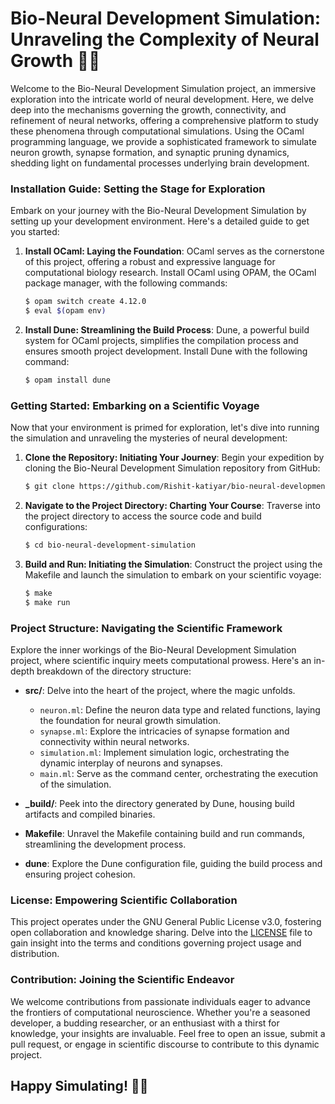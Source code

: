 # Bio-Neural Development Simulation: Unraveling the Complexity of Neural Growth 🧠🔬

Welcome to the Bio-Neural Development Simulation project, an immersive exploration into the intricate world of neural development. Here, we delve deep into the mechanisms governing the growth, connectivity, and refinement of neural networks, offering a comprehensive platform to study these phenomena through computational simulations. Using the OCaml programming language, we provide a sophisticated framework to simulate neuron growth, synapse formation, and synaptic pruning dynamics, shedding light on fundamental processes underlying brain development.

### Installation Guide: Setting the Stage for Exploration

Embark on your journey with the Bio-Neural Development Simulation by setting up your development environment. Here's a detailed guide to get you started:

1. **Install OCaml: Laying the Foundation**:
   OCaml serves as the cornerstone of this project, offering a robust and expressive language for computational biology research. Install OCaml using OPAM, the OCaml package manager, with the following commands:

   ```bash
   $ opam switch create 4.12.0
   $ eval $(opam env)
   ```

2. **Install Dune: Streamlining the Build Process**:
   Dune, a powerful build system for OCaml projects, simplifies the compilation process and ensures smooth project development. Install Dune with the following command:

   ```bash
   $ opam install dune
   ```

### Getting Started: Embarking on a Scientific Voyage

Now that your environment is primed for exploration, let's dive into running the simulation and unraveling the mysteries of neural development:

1. **Clone the Repository: Initiating Your Journey**:
   Begin your expedition by cloning the Bio-Neural Development Simulation repository from GitHub:

   ```bash
   $ git clone https://github.com/Rishit-katiyar/bio-neural-development-simulation.git
   ```

2. **Navigate to the Project Directory: Charting Your Course**:
   Traverse into the project directory to access the source code and build configurations:

   ```bash
   $ cd bio-neural-development-simulation
   ```

3. **Build and Run: Initiating the Simulation**:
   Construct the project using the Makefile and launch the simulation to embark on your scientific voyage:

   ```bash
   $ make
   $ make run
   ```

### Project Structure: Navigating the Scientific Framework

Explore the inner workings of the Bio-Neural Development Simulation project, where scientific inquiry meets computational prowess. Here's an in-depth breakdown of the directory structure:

- **src/**: Delve into the heart of the project, where the magic unfolds.
  - `neuron.ml`: Define the neuron data type and related functions, laying the foundation for neural growth simulation.
  - `synapse.ml`: Explore the intricacies of synapse formation and connectivity within neural networks.
  - `simulation.ml`: Implement simulation logic, orchestrating the dynamic interplay of neurons and synapses.
  - `main.ml`: Serve as the command center, orchestrating the execution of the simulation.

- **_build/**: Peek into the directory generated by Dune, housing build artifacts and compiled binaries.

- **Makefile**: Unravel the Makefile containing build and run commands, streamlining the development process.

- **dune**: Explore the Dune configuration file, guiding the build process and ensuring project cohesion.

### License: Empowering Scientific Collaboration

This project operates under the GNU General Public License v3.0, fostering open collaboration and knowledge sharing. Delve into the [LICENSE](LICENSE) file to gain insight into the terms and conditions governing project usage and distribution.

### Contribution: Joining the Scientific Endeavor

We welcome contributions from passionate individuals eager to advance the frontiers of computational neuroscience. Whether you're a seasoned developer, a budding researcher, or an enthusiast with a thirst for knowledge, your insights are invaluable. Feel free to open an issue, submit a pull request, or engage in scientific discourse to contribute to this dynamic project.

## Happy Simulating! 🎉🧬
